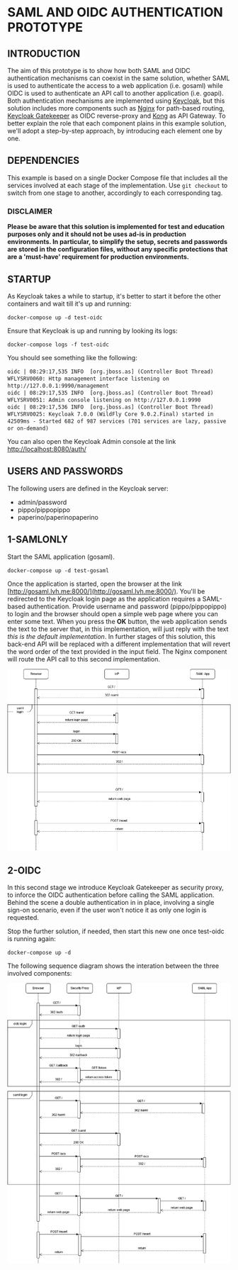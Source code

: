 # SAML AND OIDC AUTHENTICATION PROTOTYPE

## INTRODUCTION
The aim of this prototype is to show how both SAML and OIDC authentication mechanisms can coexist in the same solution, whether SAML is used to authenticate the access to a web application (i.e. gosaml) while OIDC is used to authenticate an API call to another application (i.e. goapi).
Both authentication mechanisms are implemented using [Keycloak](https://www.keycloak.org/), but this solution includes more components such as [Nginx](https://www.nginx.com/) for path-based routing, [Keycloak Gatekeeper](https://github.com/keycloak/keycloak-gatekeeper) as OIDC reverse-proxy and [Kong](https://konghq.com/) as API Gateway.
To better explain the role that each component plains in this example solution, we'll adopt a step-by-step approach, by introducing each element one by one.  

## DEPENDENCIES
This example is based on a single Docker Compose file that includes all the services involved at each stage of the implementation. 
Use `git checkout` to switch from one stage to another, accordingly to each corresponding tag.

### **DISCLAIMER**
**Please be aware that this solution is implemented for test and education purposes only and it should not be uses ad-is in production environments. In particular, to simplify the setup, secrets and passwords are stored in the configuration files, without any specific protections that are a 'must-have' requirement for production environments.**


## STARTUP
As Keycloak takes a while to startup, it's better to start it before the other containers and wait till it's up and running:

```console
docker-compose up -d test-oidc
```

Ensure that Keycloak is up and running by looking its logs:

```console
docker-compose logs -f test-oidc
```

You should see something like the following:

```
oidc | 08:29:17,535 INFO  [org.jboss.as] (Controller Boot Thread) WFLYSRV0060: Http management interface listening on http://127.0.0.1:9990/management
oidc | 08:29:17,535 INFO  [org.jboss.as] (Controller Boot Thread) WFLYSRV0051: Admin console listening on http://127.0.0.1:9990
oidc | 08:29:17,536 INFO  [org.jboss.as] (Controller Boot Thread) WFLYSRV0025: Keycloak 7.0.0 (WildFly Core 9.0.2.Final) started in 42509ms - Started 682 of 987 services (701 services are lazy, passive or on-demand)
```

You can also open the Keycloak Admin console at the link [http://localhost:8080/auth/](http://localhost:8080/auth/)

## USERS AND PASSWORDS
The following users are defined in the Keycloak server:
- admin/password
- pippo/pippopippo
- paperino/paperinopaperino


## 1-SAMLONLY
Start the SAML application (gosaml).

```
docker-compose up -d test-gosaml
```

Once the application is started, open the browser at the link [http://gosaml.lvh.me:8000/](http://gosaml.lvh.me:8000/). You'll be redirected to the Keycloak login page as the application requires a SAML-based authentication.
Provide username and password (pippo/pippopippo) to login and the browser should open a simple web page where you can enter some text. When you press the **OK** button, the web application sends the text to the server that, in this implementation, will just reply with the text *this is the default implementation*.
In further stages of this solution, this back-end API will be replaced with a different implementation that will revert the word order of the text provided in the input field. The Nginx component will route the API call to this second implementation.

!["1-SAMLONLY"](docs/SingleSignOnExample-Sequence-1.png)

## 2-OIDC
In this second stage we introduce Keycloak Gatekeeper as security proxy, to inforce the OIDC authentication before calling the SAML application. Behind the scene a double authentication in in place, involving a single sign-on scenario, even if the user won't notice it as only one login is requested.

Stop the further solution, if needed, then start this new one once test-oidc is running again:

```
docker-compose up -d
```

The following sequence diagram shows the interation between the three involved components:

!["2-OIDC"](docs/SingleSignOnExample-Sequence-2.png)
